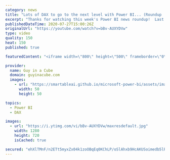 ```yaml
---
category: news
title: "Lots of DAX to go to the next level with Power BI... (Roundup | July 27, 2020)"
excerpt: "Thanks for watching this week's Power BI news roundup!  Last weeks roundup: https://guyinacu.be/roundup187 2 Minute Tuesday: https://guyinacu.be/addmeasurewte  🔴 LIVE Q&A Replay: https://guyinacu.be/live019  🔴 LIVE Roundup Building Replay: https://guyinacu.be/rounduplive001  📢 Become a member: https://guyinacu.be/membership"
publishedDateTime: 2020-07-27T15:00:26Z
originalUrl: "https://youtube.com/watch?v=bBv-AUXYDVw"
type: video
quality: 150
heat: 150
published: true

featuredContent: "<iframe width=\"800\" height=\"500\" frameborder=\"0\" src=\"https://www.youtube.com/embed/bBv-AUXYDVw\" allow=\"accelerometer; autoplay; encrypted-media; gyroscope; picture-in-picture\" allowfullscreen></iframe>"

provider:
  name: Guy in a Cube
  domain: guyinacube.com
  images:
    - url: "https://smartableai.github.io/microsoft-power-bi/assets/images/organizations/guyinacube.com-50x50.jpg"
      width: 50
      height: 50

topics:
  - Power BI
  - DAX

images:
  - url: "https://i.ytimg.com/vi/bBv-AUXYDVw/maxresdefault.jpg"
    width: 1280
    height: 720
    isCached: true

secured: "ehXlTMnF/n2ETt5myxZx04k1zoOBqEq0KChLP/oSlAhxb9HcAKUSoimedb5lR+Xw3fWW044LE3mWrgv9OZutOA/1iiGZOrX/tZ3YTDp12AjjhafMx9o8MAtPSCa+UoLV52Cdy8WK1IokZkUV2/EED2lIiV0KqFgLr3Kiwcf0A0yN0W+oZDgLiuynlxytEdSOtMFdr76qDM21i+p6SypQKXw/yfrMMgmtQtiu8wA01e5SEP+Ghkdl8g3SvRHwwLdd1q3uyknv2SmEAWCoYDwzeGbLcldjzxDl1+5dwLk0RLS8otoR2/ik//FHaqTKxAC1iljgcqKihAvqccI3m0DSqr29GOFNyJYP0HNT8WnogF4us6RNOzuf14W9p9y9r4abAAaqddkfAfWkPzxH9XmlGmFCje2avtLTnJGgcbvLhy0044S/76OSpNDUUBryL/JY;rkAYQBdje2ZCVBlRPL2aMQ=="
---
```



